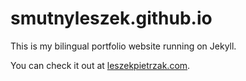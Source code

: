 # smutnyleszek.github.io

This is my bilingual portfolio website running on Jekyll.

You can check it out at [leszekpietrzak.com](http://leszekpietrzak.com).
